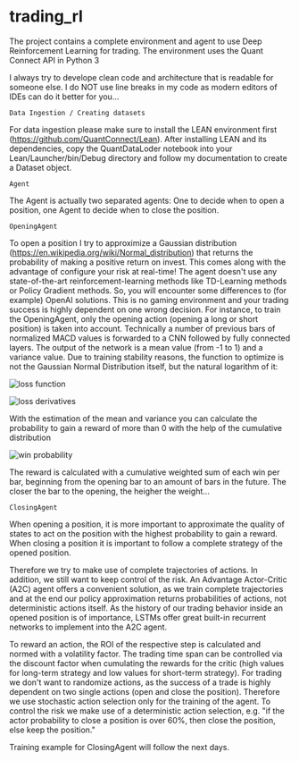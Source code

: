 # trading_rl
The project contains a complete environment and agent to use Deep Reinforcement Learning for trading. The environment uses the Quant Connect API in Python 3

I always try to develope clean code and architecture that is readable for someone else. I do NOT use line breaks in my code as modern editors of IDEs can do it better for you...

`Data Ingestion / Creating datasets`

For data ingestion please make sure to install the LEAN environment first (https://github.com/QuantConnect/Lean). After installing LEAN and its dependencies, copy the QuantDataLoder notebook into your Lean/Launcher/bin/Debug directory and follow my documentation to create a Dataset object. 

`Agent`

The Agent is actually two separated agents: One to decide when to open a position, one Agent to decide when to close the position.

`OpeningAgent`

To open a position I try to approximize a Gaussian distribution (https://en.wikipedia.org/wiki/Normal_distribution) that returns the probability of making a positive return on invest. This comes along with the advantage of configure your risk at real-time! The agent doesn't use any state-of-the-art reinforcement-learning methods like TD-Learning methods or Policy Gradient methods. So, you will encounter some differences to (for example) OpenAI solutions. This is no gaming environment and your trading success is highly dependent on one wrong decision. For instance, to train the OpeningAgent, only the opening action (opening a long or short position) is taken into account.
Technically a number of previous bars of normalized MACD values is forwarded to a CNN followed by fully connected layers. The output of the network is a mean value (from -1 to 1) and a variance value.
Due to training stability reasons, the function to optimize is not the Gaussian Normal Distribution itself, but the natural logarithm of it:

![loss function](https://latex.codecogs.com/svg.latex?L&space;=&space;\frac{(r-\mu)^2}{\sigma^2}&space;&plus;&space;\frac{1}{2}\cdot&space;log(2\pi\sigma^2))

![loss derivatives](https://latex.codecogs.com/svg.latex?\frac{\partial&space;L}{\partial&space;\mu}=-\frac{2(r-\mu)}{\sigma^2}&space;,&space;\frac{\partial&space;L}{\partial&space;\sigma^2}=\frac{1}{2\sigma^2}-\frac{r-\mu}{\sigma^4})

With the estimation of the mean and variance you can calculate the probability to gain a reward of more than 0 with the help of the cumulative distribution

![win probability](https://latex.codecogs.com/svg.latex?P_{win}&space;=1-&space;\frac{1}{2}&space;(1&space;&plus;&space;erf(\frac{-\mu}{\sqrt{2\sigma^2}})))

The reward is calculated with a cumulative weighted sum of each win per bar, beginning from the opening bar to an amount of bars in the future. The closer the bar to the opening, the heigher the weight...

`ClosingAgent`

When opening a position, it is more important to approximate the quality of states to act on the position with the highest probability to gain a reward. When closing a position it is important to follow a complete strategy of the opened position. 

Therefore we try to make use of complete trajectories of actions. In addition, we still want to keep control of the risk. An Advantage Actor-Critic (A2C) agent offers a convenient solution, as we train complete trajectories and at the end our policy approximation returns probabilities of actions, not deterministic actions itself. As the history of our trading behavior inside an opened position is of importance, LSTMs offer great built-in recurrent networks to implement into the A2C agent.

To reward an action, the ROI of the respective step is calculated and normed with a volatility factor. The trading time span can be controlled via the discount factor when cumulating the rewards for the critic (high values for long-term strategy and low values for short-term strategy).
For trading we don't want to randomize actions, as the success of a trade is highly dependent on two single actions (open and close the position). Therefore we use stochastic action selection only for the training of the agent. To control the risk we make use of a deterministic action selection, e.g. "if the actor probability to close a position is over 60%, then close the position, else keep the position."

Training example for ClosingAgent will follow the next days.
